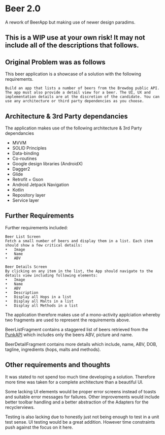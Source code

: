 # Beer 2.0
A rework of BeerApp but making use of newer design paradims.

## This is a WIP use at your own risk! It may not include all of the descriptions that follows.

## Original Problem was as follows

This beer application is a showcase of a solution with the following requirements.

```Build an app that lists a number of beers from the Brewdog public API. The app must also provide a detail view for a beer. The UI, UX and implementation details are at the discretion of the candidate. You can use any architecture or third party dependencies as you choose.```

## Architecture & 3rd Party dependancies
The application makes use of the following architecture & 3rd Party dependancies
* MVVM
* SOLID Principles
* Data-binding
* Co-routines
* Google design libraries (AndroidX)
* Dagger2
* Glide
* Retrofit + Gson
* Android Jetpack Navigation
* Kotlin
* Repository layer
* Service layer

## Further Requirements
Further requirements included:
```
Beer List Screen
Fetch a small number of beers and display them in a list. Each item
should show a few critical details:
•	Image
•	Name
•	ABV

Beer Details Screen
By clicking on any item in the list, the App should navigate to the details view including following elements:
•	Image
•	Name
•	ABV
•	Description
•	Display all Hops in a list
•	Display all Malts in a list
•	Display all Methods in a list

```
The application therefore makes use of a mono-activity applciation whereby two fragments are used to represent the requirements above.

BeerListFragment contains a staggered list of beers retrieved from the [PunkAPI](https://punkapi.com/documentation/v2) which includes only the beers ABV, picture and name.

BeerDetailFragment contains more details which include, name, ABV, DOB, tagline, ingredients (hops, malts and methods).


## Other requirements and thoughts
It was stated to not spend too much time developing a solution. Therefore more time was taken for a complete architecture than a beautiful UI. 

Some lacking UI elements would be proper error screens instead of toasts and suitable error messages for failures. Other improvements would include better toolbar handling and a better abstraction of the Adapters for the recyclerviews.

Testing is also lacking due to honestly just not being enough to test in a unit test sense. UI testing would be a great addition. However time constraints push against the focus on it here.
